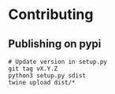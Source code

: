 # Contributing 

## Publishing on pypi

```
# Update version in setup.py 
git tag vX.Y.Z
python3 setup.py sdist
twine upload dist/*
```
